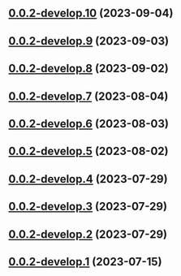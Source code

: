 ## [0.0.2-develop.10](https://git.lumeweb.com/LumeWeb/resolver-module-handshake/compare/v0.0.2-develop.9...v0.0.2-develop.10) (2023-09-04)

## [0.0.2-develop.9](https://git.lumeweb.com/LumeWeb/resolver-module-handshake/compare/v0.0.2-develop.8...v0.0.2-develop.9) (2023-09-03)

## [0.0.2-develop.8](https://git.lumeweb.com/LumeWeb/resolver-module-handshake/compare/v0.0.2-develop.7...v0.0.2-develop.8) (2023-09-02)

## [0.0.2-develop.7](https://git.lumeweb.com/LumeWeb/resolver-module-handshake/compare/v0.0.2-develop.6...v0.0.2-develop.7) (2023-08-04)

## [0.0.2-develop.6](https://git.lumeweb.com/LumeWeb/resolver-module-handshake/compare/v0.0.2-develop.5...v0.0.2-develop.6) (2023-08-03)

## [0.0.2-develop.5](https://git.lumeweb.com/LumeWeb/resolver-module-handshake/compare/v0.0.2-develop.4...v0.0.2-develop.5) (2023-08-02)

## [0.0.2-develop.4](https://git.lumeweb.com/LumeWeb/resolver-module-handshake/compare/v0.0.2-develop.3...v0.0.2-develop.4) (2023-07-29)

## [0.0.2-develop.3](https://git.lumeweb.com/LumeWeb/resolver-module-handshake/compare/v0.0.2-develop.2...v0.0.2-develop.3) (2023-07-29)

## [0.0.2-develop.2](https://git.lumeweb.com/LumeWeb/resolver-module-handshake/compare/v0.0.2-develop.1...v0.0.2-develop.2) (2023-07-29)

## [0.0.2-develop.1](https://git.lumeweb.com/LumeWeb/resolver-module-handshake/compare/v0.0.1...v0.0.2-develop.1) (2023-07-15)
